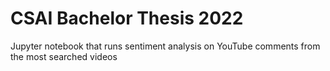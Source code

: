 # CSAI Bachelor Thesis 2022

Jupyter notebook that runs sentiment analysis on YouTube comments from the most searched videos
